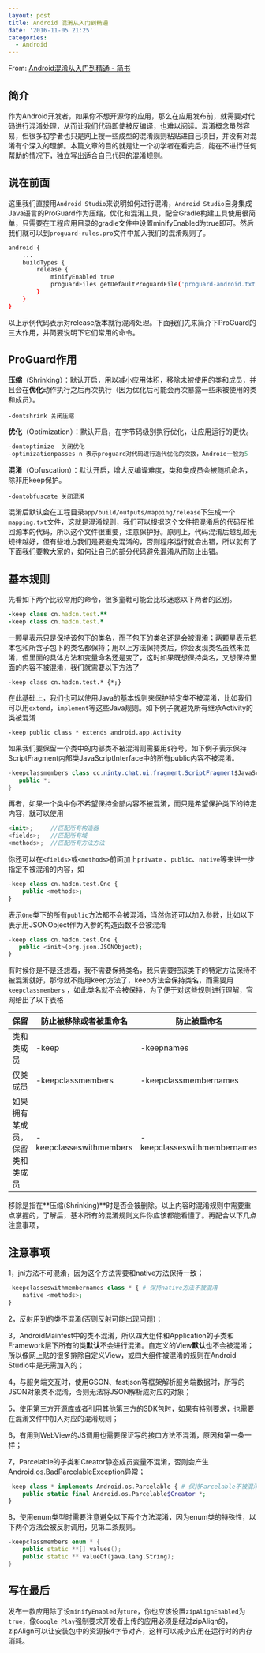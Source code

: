 ```yaml
---
layout: post
title: Android 混淆从入门到精通
date: '2016-11-05 21:25'
categories:
  - Android
---
```


From: [Android混淆从入门到精通 - 简书](http://www.jianshu.com/p/7436a1a32891)

## 简介

作为Android开发者，如果你不想开源你的应用，那么在应用发布前，就需要对代码进行混淆处理，从而让我们代码即使被反编译，也难以阅读。混淆概念虽然容易，但很多初学者也只是网上搜一些成型的混淆规则粘贴进自己项目，并没有对混淆有个深入的理解。本篇文章的目的就是让一个初学者在看完后，能在不进行任何帮助的情况下，独立写出适合自己代码的混淆规则。

<!-- more -->

## 说在前面

这里我们直接用`Android Studio`来说明如何进行混淆，`Android Studio`自身集成Java语言的ProGuard作为压缩，优化和混淆工具，配合Gradle构建工具使用很简单，只需要在工程应用目录的gradle文件中设置minifyEnabled为true即可。然后我们就可以到`proguard-rules.pro`文件中加入我们的混淆规则了。

```bash
android {
    ...
    buildTypes {
        release {
            minifyEnabled true
            proguardFiles getDefaultProguardFile('proguard-android.txt'), 'proguard-rules.pro'
        }
    }
}
```

以上示例代码表示对release版本就行混淆处理。下面我们先来简介下ProGuard的三大作用，并简要说明下它们常用的命令。

## ProGuard作用

**压缩**（Shrinking）：默认开启，用以减小应用体积，移除未被使用的类和成员，并且会在**优化**动作执行之后再次执行（因为优化后可能会再次暴露一些未被使用的类和成员）。

```
-dontshrink 关闭压缩
```

**优化**（Optimization）：默认开启，在字节码级别执行优化，让应用运行的更快。

```cpp
-dontoptimize  关闭优化
-optimizationpasses n 表示proguard对代码进行迭代优化的次数，Android一般为5
```

**混淆**（Obfuscation）：默认开启，增大反编译难度，类和类成员会被随机命名，除非用keep保护。

```
-dontobfuscate 关闭混淆
```

混淆后默认会在工程目录`app/build/outputs/mapping/release`下生成一个`mapping.txt`文件，这就是混淆规则，我们可以根据这个文件把混淆后的代码反推回源本的代码，所以这个文件很重要，注意保护好。原则上，代码混淆后越乱越无规律越好，但有些地方我们是要避免混淆的，否则程序运行就会出错，所以就有了下面我们要教大家的，如何让自己的部分代码避免混淆从而防止出错。

## 基本规则

先看如下两个比较常用的命令，很多童鞋可能会比较迷惑以下两者的区别。

```ruby
-keep class cn.hadcn.test.**
-keep class cn.hadcn.test.*
```

一颗星表示只是保持该包下的类名，而子包下的类名还是会被混淆；两颗星表示把本包和所含子包下的类名都保持；用以上方法保持类后，你会发现类名虽然未混淆，但里面的具体方法和变量命名还是变了，这时如果既想保持类名，又想保持里面的内容不被混淆，我们就需要以下方法了

`-keep class cn.hadcn.test.* {*;}`

在此基础上，我们也可以使用Java的基本规则来保护特定类不被混淆，比如我们可以用`extend`，`implement`等这些Java规则。如下例子就避免所有继承Activity的类被混淆

`-keep public class * extends android.app.Activity`

如果我们要保留一个类中的内部类不被混淆则需要用`$`符号，如下例子表示保持ScriptFragment内部类JavaScriptInterface中的所有public内容不被混淆。

```java
-keepclassmembers class cc.ninty.chat.ui.fragment.ScriptFragment$JavaScriptInterface {
   public *;
}
```

再者，如果一个类中你不希望保持全部内容不被混淆，而只是希望保护类下的特定内容，就可以使用

```swift
<init>;     //匹配所有构造器
<fields>;   //匹配所有域
<methods>;  //匹配所有方法方法
```

你还可以在`<fields>`或`<methods>`前面加上`private` 、`public`、`native`等来进一步指定不被混淆的内容，如

```php
-keep class cn.hadcn.test.One {
    public <methods>;
}
```

表示`One`类下的所有`public`方法都不会被混淆，当然你还可以加入参数，比如以下表示用JSONObject作为入参的构造函数不会被混淆

```php
-keep class cn.hadcn.test.One {
   public <init>(org.json.JSONObject);
}
```

有时候你是不是还想着，我不需要保持类名，我只需要把该类下的特定方法保持不被混淆就好，那你就不能用keep方法了，keep方法会保持类名，而需要用`keepclassmembers` ，如此类名就不会被保持，为了便于对这些规则进行理解，官网给出了以下表格

保留              | 防止被移除或者被重命名             | 防止被重命名
--------------- | ----------------------- | ---------------------------
类和类成员           | -keep                   | -keepnames
仅类成员            | -keepclassmembers       | -keepclassmembernames
如果拥有某成员，保留类和类成员 | -keepclasseswithmembers | -keepclasseswithmembernames

移除是指在**压缩(Shrinking)**时是否会被删除。以上内容时混淆规则中需要重点掌握的，了解后，基本所有的混淆规则文件你应该都能看懂了。再配合以下几点注意事项，

## 注意事项

1，jni方法不可混淆，因为这个方法需要和native方法保持一致；

```php
-keepclasseswithmembernames class * { # 保持native方法不被混淆
    native <methods>;
}
```

2，反射用到的类不混淆(否则反射可能出现问题)；

3，AndroidMainfest中的类不混淆，所以四大组件和Application的子类和Framework层下所有的类**默认**不会进行混淆。自定义的View**默认**也不会被混淆；所以像网上贴的很多排除自定义View，或四大组件被混淆的规则在Android Studio中是无需加入的；

4，与服务端交互时，使用GSON、fastjson等框架解析服务端数据时，所写的JSON对象类不混淆，否则无法将JSON解析成对应的对象；

5，使用第三方开源库或者引用其他第三方的SDK包时，如果有特别要求，也需要在混淆文件中加入对应的混淆规则；

6，有用到WebView的JS调用也需要保证写的接口方法不混淆，原因和第一条一样；

7，Parcelable的子类和Creator静态成员变量不混淆，否则会产生Android.os.BadParcelableException异常；

```php
-keep class * implements Android.os.Parcelable { # 保持Parcelable不被混淆
    public static final Android.os.Parcelable$Creator *;
}
```

8，使用enum类型时需要注意避免以下两个方法混淆，因为enum类的特殊性，以下两个方法会被反射调用，见第二条规则。

```cpp
-keepclassmembers enum * {
    public static **[] values();
    public static ** valueOf(java.lang.String);
}
```

## 写在最后

发布一款应用除了设`minifyEnabled`为`ture`，你也应该设置`zipAlignEnabled`为`true`，像`Google Play`强制要求开发者上传的应用必须是经过zipAlign的，zipAlign可以让安装包中的资源按4字节对齐，这样可以减少应用在运行时的内存消耗。